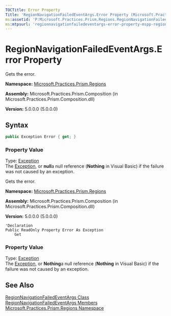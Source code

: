 ```yaml
---
TOCTitle: Error Property
Title: 'RegionNavigationFailedEventArgs.Error Property (Microsoft.Practices.Prism.Regions)'
ms:assetid: 'P:Microsoft.Practices.Prism.Regions.RegionNavigationFailedEventArgs.Error'
ms:mtpsurl: 'regionnavigationfailedeventargs-error-property-mspp-regions.md'
---
```



# RegionNavigationFailedEventArgs.Error Property

Gets the error.

**Namespace:** [Microsoft.Practices.Prism.Regions](/patterns-practices/reference/mspp-regions-namespace)

**Assembly:** Microsoft.Practices.Prism.Composition (in Microsoft.Practices.Prism.Composition.dll)

**Version:** 5.0.0.0 (5.0.0.0)

## Syntax
```C#
public Exception Error { get; }
```

### Property Value

Type: [Exception](/patterns-practices/reference/ieventsubscription-interface-mspp-pubsubevents)  
The [Exception](/patterns-practices/reference/ieventsubscription-interface-mspp-pubsubevents), or **null**a null reference (**Nothing** in Visual Basic) if the failure was not caused by an exception.

Gets the error.

**Namespace:** [Microsoft.Practices.Prism.Regions](/patterns-practices/reference/mspp-regions-namespace)

**Assembly:** Microsoft.Practices.Prism.Composition (in Microsoft.Practices.Prism.Composition.dll)

**Version:** 5.0.0.0 (5.0.0.0)

```VB
'Declaration
Public ReadOnly Property Error As Exception
	Get
```
### Property Value

Type: [Exception](/patterns-practices/reference/ieventsubscription-interface-mspp-pubsubevents)  
The [Exception](/patterns-practices/reference/ieventsubscription-interface-mspp-pubsubevents), or **Nothing**a null reference (**Nothing** in Visual Basic) if the failure was not caused by an exception.

## See Also

[RegionNavigationFailedEventArgs Class](/patterns-practices/reference/regionnavigationfailedeventargs-class-mspp-regions)<br/>
[RegionNavigationFailedEventArgs Members](/patterns-practices/reference/regionnavigationfailedeventargs-members-mspp-regions)<br/>
[Microsoft.Practices.Prism.Regions Namespace](/patterns-practices/reference/mspp-regions-namespace)<br/>